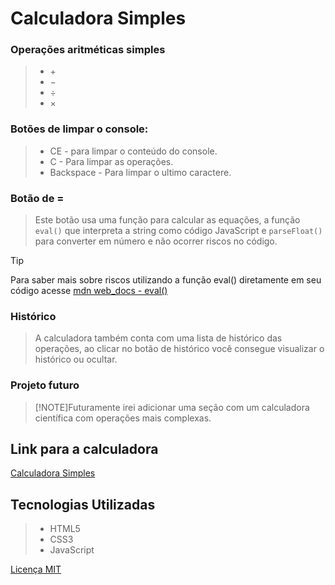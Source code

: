 # Calculadora Simples

### Operações aritméticas simples

>- &#43;
>- &#8722;
>- &#247;
>- &#215;

### Botões de limpar o console:

>- CE - para limpar o conteúdo do console.
>- C - Para limpar as operações.
>- Backspace - Para limpar o ultimo caractere.

### Botão de =

>Este botão usa uma função para calcular as equações, a função `eval()`
que interpreta a string como código JavaScript e `parseFloat()`
para converter em número e não ocorrer riscos no código.

>[!TIP]
>Para saber mais sobre riscos utilizando a função eval()
diretamente em seu código acesse [mdn web_docs - eval()](https://developer.mozilla.org/en-US/docs/Web/JavaScript/Reference/Global_Objects/eval)

### Histórico

>A calculadora também conta com uma lista de histórico das operações, ao clicar no botão de histórico você consegue visualizar o histórico ou ocultar.

### Projeto futuro

>[!NOTE]Futuramente irei adicionar uma seção com um calculadora científica com operações mais complexas.

## Link para a calculadora
[Calculadora Simples](https://felipe-tamura.github.io/Calculadora-Simples/)

## Tecnologias Utilizadas

>- HTML5
>- CSS3
>- JavaScript

[Licença MIT](https://opensource.org/licenses/MIT)

